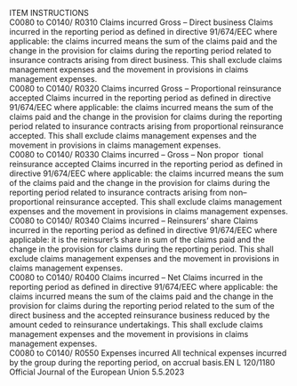  
ITEM  INSTRUCTIONS  
C0080 to C0140/ 
R0310  Claims incurred Gross 
– Direct business  Claims incurred in the reporting period as defined in directive 91/674/EEC where 
applicable: the claims incurred means the sum of the claims paid and the change 
in the provision for claims during the reporting period related to insurance 
contracts arising from direct business. 
This shall exclude claims management expenses and the movement in provisions 
in claims management expenses.  
C0080 to C0140/ 
R0320  Claims incurred Gross 
– Proportional 
reinsurance accepted  Claims incurred in the reporting period as defined in directive 91/674/EEC where 
applicable: the claims incurred means the sum of the claims paid and the change 
in the provision for claims during the reporting period related to insurance 
contracts arising from proportional reinsurance accepted. 
This shall exclude claims management expenses and the movement in provisions 
in claims management expenses.  
C0080 to C0140/ 
R0330  Claims incurred – 
Gross – Non propor ­
tional reinsurance 
accepted  Claims incurred in the reporting period as defined in directive 91/674/EEC where 
applicable: the claims incurred means the sum of the claims paid and the change 
in the provision for claims during the reporting period related to insurance 
contracts arising from non–proportional reinsurance accepted. 
This shall exclude claims management expenses and the movement in provisions 
in claims management expenses.  
C0080 to C0140/ 
R0340  Claims incurred – 
Reinsurers’ share  Claims incurred in the reporting period as defined in directive 91/674/EEC where 
applicable: it is the reinsurer’s share in sum of the claims paid and the change in 
the provision for claims during the reporting period. 
This shall exclude claims management expenses and the movement in provisions 
in claims management expenses.  
C0080 to C0140/ 
R0400  Claims incurred – Net  Claims incurred in the reporting period as defined in directive 91/674/EEC where 
applicable: the claims incurred means the sum of the claims paid and the change 
in the provision for claims during the reporting period related to the sum of the 
direct business and the accepted reinsurance business reduced by the amount 
ceded to reinsurance undertakings. 
This shall exclude claims management expenses and the movement in provisions 
in claims management expenses.  
C0080 to C0140/ 
R0550  Expenses incurred  All technical expenses incurred by the group during the reporting period, on 
accrual basis.EN  L 120/1180 Official Journal of the European Union 5.5.2023